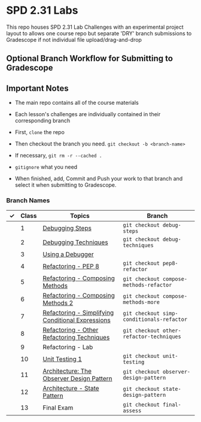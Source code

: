 # SPD 2.31 Labs
This repo houses SPD 2.31 Lab Challenges with an experimental project layout to allows one course repo but separate 'DRY' branch submissions to Gradescope if not individual file upload/drag-and-drop

## Optional Branch Workflow for Submitting to Gradescope

## Important Notes
- The main repo contains all of the course materials
- Each lesson's challenges are individually contained in their corresponding branch

- First, `clone` the repo
- Then checkout the branch you need.  `git checkout -b <branch-name>`
- If necessary, `git rm -r --cached .` 
- `gitignore` what you need
- When finished, add, Commit and Push your work to that branch and select it when submitting to Gradescope.

### Branch Names
| &check; | Class | Topics                                                                                                                                                    | Branch                        |
|-| ----- | --------------------------------------------------------------------------------------------------------------------------------------------------------- | ----------------------------- |
| | 1     | [Debugging Steps](https://docs.google.com/presentation/d/1gHNAh4z_IFsW9lQbBWDtULEDxX7YCjgh9U4NJAivt00/edit?usp=sharing)                                   | `git checkout debug-steps`                   |
| | 2     | [Debugging Techniques](https://docs.google.com/presentation/d/1JFOS4z4hhejgyR7_jBDGOFBywJrqik1Bb18c_sugsDc/edit?usp=sharing)                              | `git checkout debug-techniques`              |
| | 3     | [Using a Debugger](https://docs.google.com/presentation/d/1Lf1UfOtA02nUmL53Gf8CJwqEpaVXicpvSOa-mTuh8rg/edit?usp=sharing)                                  |                               |
| | 4     | [Refactoring - PEP 8](https://docs.google.com/presentation/d/1d-uhUf_7v4PfbMFO_1sFcaRC5koy-hpoPCtq3Oku4ns/edit?usp=sharing)                               | `git checkout pep8-refactor`                 |
| | 5     | [Refactoring - Composing Methods](https://docs.google.com/presentation/d/1vurOh1MhSBfVDTvbFwbgTEEPOgiC7M5pIUt-jCyHIj4/edit?usp=sharing)                   | `git checkout compose-methods-refactor`      |
| | 6     | [Refactoring - Composing Methods 2](https://docs.google.com/presentation/d/1a6NUs6GtLyf4FxIGTFwc_0nCiwDkwPMawY0BtIj1ND8/edit?usp=sharing)                 | `git checkout compose-methods-more` |
| | 7     | [Refactoring - Simplifying Conditional Expressions](https://docs.google.com/presentation/d/1cJyY00m2iAOq1oq_hZCt3_3iNhbu2TqZvEcf3aF4jG4/edit?usp=sharing) | `git checkout simp-conditionals-refactor`    |
| | 8     | [Refactoring - Other Refactoring Techniques](https://docs.google.com/presentation/d/1iHNX9A0Zzi_cjBn_dL1A-7kzB3qO6KbaUXQ9B3IaWT0/edit?usp=sharing)        | `git checkout other-refactor-techniques`     |
| | 9     | Refactoring - Lab                                                                                                                                         |                               |
| | 10    | [Unit Testing 1](https://github.com/Make-School-Courses/SPD-2.31-Testing-and-Architecture/tree/master/lab/pytest)                                         | `git checkout unit-testing`                  |
| | 11    | [Architecture: The Observer Design Pattern](https://docs.google.com/document/d/1jyrxxQyrVxBG9S_hXYI69ytUMdxQdApyM6MO2CwvYj4/edit?usp=sharing)             | `git checkout observer-design-pattern`       |
| | 12    | [Architecture - State Pattern](https://docs.google.com/document/d/1wiD0N9OFVyZz0SASkcnY-cYfIdPfv1SBH9q0ke65rxk/edit?usp=sharing)                          | `git checkout state-design-pattern`          |
| | 13    | Final Exam                                                                                                                                                | `git checkout final-assess`                    |
